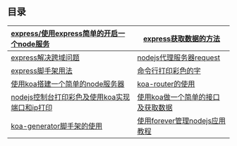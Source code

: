 ## 目录

| [express/使用express简单的开启一个node服务](./express/使用express简单的开启一个node服务.md) | [express获取数据的方法](./express/express获取数据的方法.md)  |
| :----------------------------------------------------------- | ------------------------------------------------------------ |
| [express解决跨域问题](./express/express解决跨域问题.md)      | [nodejs代理服务器request](./express/nodejs代理服务器request.md) |
| [express脚手架用法](./express/express脚手架用法.md)          | [命令行打印彩色的字](./express/命令行打印彩色的字.md)        |
| [使用koa搭建一个简单的node服务器](./koa/使用koa搭建一个简单的node服务器.md) | [koa-router的使用](./koa/koa-router的使用.md)                |
| [nodejs控制台打印彩色及使用koa实现端口和ip打印](./koa/nodejs控制台打印彩色及使用koa实现端口和ip打印.md) | [使用koa做一个简单的接口及获取数据](./koa/使用koa做一个简单的接口及获取数据.md) |
| [koa-generator脚手架的使用](./koa/koa-generator脚手架的使用.md) | [使用forever管理nodejs应用教程](./express/使用forever管理nodejs应用教程.md) |

